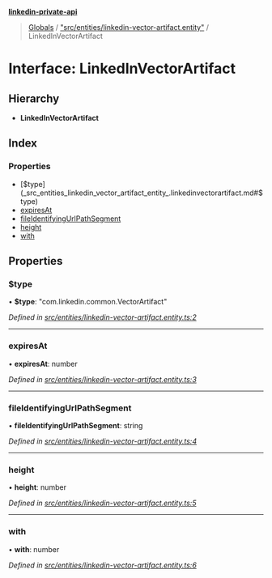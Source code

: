 **[linkedin-private-api](../README.md)**

> [Globals](../globals.md) / ["src/entities/linkedin-vector-artifact.entity"](../modules/_src_entities_linkedin_vector_artifact_entity_.md) / LinkedInVectorArtifact

# Interface: LinkedInVectorArtifact

## Hierarchy

- **LinkedInVectorArtifact**

## Index

### Properties

- [$type](_src_entities_linkedin_vector_artifact_entity_.linkedinvectorartifact.md#$type)
- [expiresAt](_src_entities_linkedin_vector_artifact_entity_.linkedinvectorartifact.md#expiresat)
- [fileIdentifyingUrlPathSegment](_src_entities_linkedin_vector_artifact_entity_.linkedinvectorartifact.md#fileidentifyingurlpathsegment)
- [height](_src_entities_linkedin_vector_artifact_entity_.linkedinvectorartifact.md#height)
- [with](_src_entities_linkedin_vector_artifact_entity_.linkedinvectorartifact.md#with)

## Properties

### $type

• **$type**: \"com.linkedin.common.VectorArtifact\"

_Defined in [src/entities/linkedin-vector-artifact.entity.ts:2](https://github.com/david1asher/linkedin-private-api/blob/8f509eb/src/entities/linkedin-vector-artifact.entity.ts#L2)_

---

### expiresAt

• **expiresAt**: number

_Defined in [src/entities/linkedin-vector-artifact.entity.ts:3](https://github.com/david1asher/linkedin-private-api/blob/8f509eb/src/entities/linkedin-vector-artifact.entity.ts#L3)_

---

### fileIdentifyingUrlPathSegment

• **fileIdentifyingUrlPathSegment**: string

_Defined in [src/entities/linkedin-vector-artifact.entity.ts:4](https://github.com/david1asher/linkedin-private-api/blob/8f509eb/src/entities/linkedin-vector-artifact.entity.ts#L4)_

---

### height

• **height**: number

_Defined in [src/entities/linkedin-vector-artifact.entity.ts:5](https://github.com/david1asher/linkedin-private-api/blob/8f509eb/src/entities/linkedin-vector-artifact.entity.ts#L5)_

---

### with

• **with**: number

_Defined in [src/entities/linkedin-vector-artifact.entity.ts:6](https://github.com/david1asher/linkedin-private-api/blob/8f509eb/src/entities/linkedin-vector-artifact.entity.ts#L6)_
